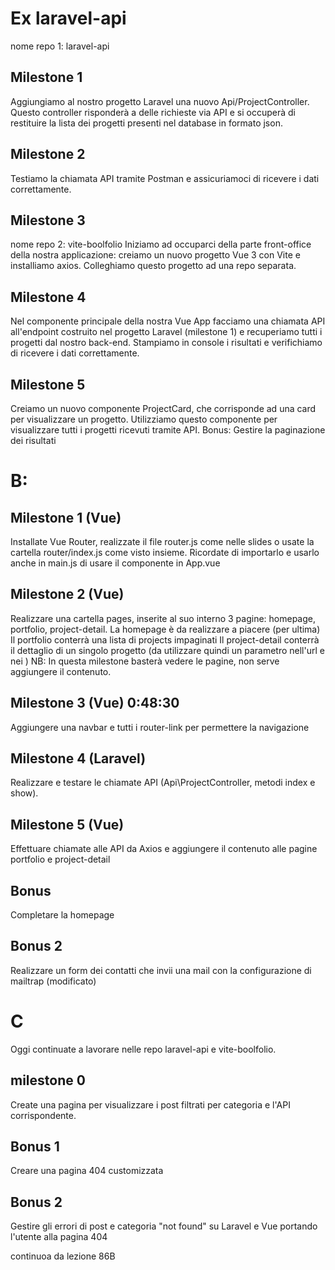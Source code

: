 # Ex laravel-api

nome repo 1: laravel-api

## Milestone 1

Aggiungiamo al nostro progetto Laravel una nuovo Api/ProjectController. Questo controller risponderà a delle richieste via API e si occuperà di restituire la lista dei progetti presenti nel database in formato json.

## Milestone 2

Testiamo la chiamata API tramite Postman e assicuriamoci di ricevere i dati correttamente.

## Milestone 3

nome repo 2: vite-boolfolio
Iniziamo ad occuparci della parte front-office della nostra applicazione: creiamo un nuovo progetto Vue 3 con Vite e installiamo axios.
Colleghiamo questo progetto ad una repo separata.

## Milestone 4

Nel componente principale della nostra Vue App facciamo una chiamata API all'endpoint costruito nel progetto Laravel (milestone 1) e recuperiamo tutti i progetti dal nostro back-end.
Stampiamo in console i risultati e verifichiamo di ricevere i dati correttamente.

## Milestone 5

Creiamo un nuovo componente ProjectCard, che corrisponde ad una card per visualizzare un progetto. Utilizziamo questo componente per visualizzare tutti i progetti ricevuti tramite API.
Bonus:
Gestire la paginazione dei risultati

# B:

## Milestone 1 (Vue)
Installate Vue Router, realizzate il file router.js come nelle slides o usate la cartella router/index.js  come visto insieme.
Ricordate di
importarlo e usarlo anche in main.js 
di usare il componente <router-view> in App.vue
## Milestone 2 (Vue)
Realizzare una cartella pages, inserite al suo interno 3 pagine: homepage, portfolio, project-detail.
La homepage è da realizzare a piacere (per ultima)
Il portfolio conterrà una lista di projects impaginati
Il project-detail conterrà il dettaglio di un singolo progetto (da utilizzare quindi un parametro nell'url e nei <router-link>)
NB: In questa milestone basterà vedere le pagine, non serve aggiungere il contenuto.
## Milestone 3 (Vue) 0:48:30
Aggiungere una navbar e tutti i router-link per permettere la navigazione
## Milestone 4 (Laravel)
Realizzare e testare le chiamate API (Api\ProjectController, metodi index e show).
## Milestone 5 (Vue)
Effettuare chiamate alle API da Axios e aggiungere il contenuto alle pagine portfolio e project-detail
## Bonus
Completare la homepage
## Bonus 2
Realizzare un form dei contatti che invii una mail con la configurazione di mailtrap (modificato) 

# C

Oggi continuate a lavorare nelle repo laravel-api e vite-boolfolio.
## milestone 0
Create una pagina per visualizzare i post filtrati per categoria e l'API corrispondente.
## Bonus 1
Creare una pagina 404 customizzata
## Bonus 2
Gestire gli errori di post e categoria "not found" su Laravel e Vue portando l'utente alla pagina 404


continuoa da lezione 86B

<!-- todo devi fare ancora il componente pagination e applicarlo dove serve -->